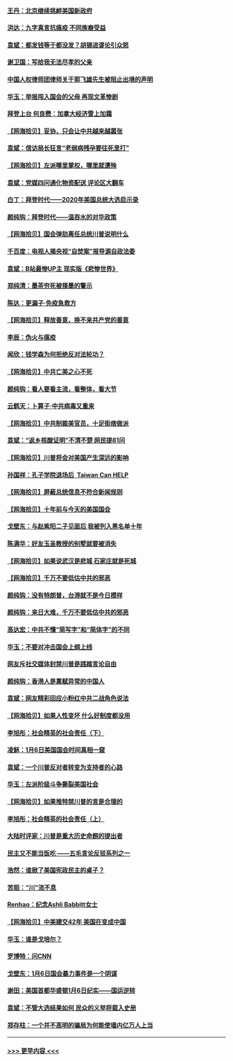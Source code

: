 #### [王丹：北京继续挑衅美国新政府](../pages/nsc993/n12722456.md?t=02011201) 
#### [洪达：九字真言抗瘟疫 不同族裔受益](../pages/nsc993/n12722448.md?t=02011201) 
#### [袁斌：都发钱等于都没发？胡锡进谬论引众怒](../pages/nsc993/n12722393.md?t=02011201) 
#### [谢卫国：写给我无法尽孝的父亲](../pages/nsc993/n12720325.md?t=02011201) 
#### [中国人权律师团律师关于郭飞雄先生被阻止出境的声明](../pages/nsc993/n12720203.md?t=02011201) 
#### [华玉：举报闯入国会的父母 再现文革惨剧](../pages/nsc993/n12719070.md?t=02011201) 
#### [拜登上台 何良懋：加拿大经济雪上加霜](../pages/nsc993/n12718943.md?t=02011201) 
#### [【网海拾贝】妥协，只会让中共越来越嚣张](../pages/nsc993/n12717392.md?t=02011201) 
#### [袁斌：信访局长狂言“老弱病残孕要往死里打”](../pages/nsc993/n12717343.md?t=02011201) 
#### [【网海拾贝】左派哪里掌权，哪里就遭殃](../pages/nsc993/n12715009.md?t=02011201) 
#### [袁斌：党媒四问通化物资配送 评论区大翻车](../pages/nsc993/n12714950.md?t=02011201) 
#### [白丁：拜登时代——2020年美国总统大选启示录](../pages/nsc993/n12714920.md?t=02011201) 
#### [颜纯钩：拜登时代——温吞水的对华政策](../pages/nsc993/n12713245.md?t=02011201) 
#### [【网海拾贝】国会弹劾离任总统川普说明什么](../pages/nsc993/n12712816.md?t=02011201) 
#### [千百度：电视人揭央视“自焚案”报导源自政法委](../pages/nsc993/n12709760.md?t=02011201) 
#### [袁斌：B站最惨UP主 现实版《悲惨世界》](../pages/nsc993/n12709686.md?t=02011201) 
#### [郑纯清：墨茶穷死被搽墨的警示](../pages/nsc993/n12709262.md?t=02011201) 
#### [陈达：更漏子·免疫急救方](../pages/nsc993/n12709244.md?t=02011201) 
#### [【网海拾贝】释放善意，换不来共产党的善意](../pages/nsc993/n12708361.md?t=02011201) 
#### [李辰：伪火与瘟疫](../pages/nsc993/n12707981.md?t=02011201) 
#### [闻欣：钱学森为何拒绝反对法轮功？](../pages/nsc993/n12707407.md?t=02011201) 
#### [【网海拾贝】中共亡美之心不死](../pages/nsc993/n12707621.md?t=02011201) 
#### [颜纯钩：看人要看主流，看整体，看大节](../pages/nsc993/n12707536.md?t=02011201) 
#### [云鹤天：卜算子‧中共病毒又重来](../pages/nsc993/n12707408.md?t=02011201) 
#### [【网海拾贝】中共制裁美官员，十足街痞做派](../pages/nsc993/n12705115.md?t=02011201) 
#### [袁斌：“返乡核酸证明”不清不楚 网民提81问](../pages/nsc993/n12704982.md?t=02011201) 
#### [【网海拾贝】川普将会对美国产生深远的影响](../pages/nsc993/n12703045.md?t=02011201) 
#### [孙国祥：孔子学院退场后  Taiwan Can HELP](../pages/nsc993/n12702430.md?t=02011201) 
#### [【网海拾贝】屏蔽总统信息不符合新闻规则](../pages/nsc993/n12699998.md?t=02011201) 
#### [【网海拾贝】十年前与今天的美国国会](../pages/nsc993/n12696993.md?t=02011201) 
#### [戈壁东：与赵紫阳二子见面后 我被列入黑名单十年](../pages/nsc993/n12696215.md?t=02011201) 
#### [陈满华：好友玉圣教授的别墅就要被消失](../pages/nsc993/n12695411.md?t=02011201) 
#### [【网海拾贝】如果说武汉是悲城 石家庄就是死城](../pages/nsc993/n12694589.md?t=02011201) 
#### [【网海拾贝】千万不要低估中共的邪恶](../pages/nsc993/n12692771.md?t=02011201) 
#### [颜纯钩：没有特朗普，台港就不是今日模样](../pages/nsc993/n12692678.md?t=02011201) 
#### [颜纯钩：来日大难，千万不要低估中共的邪恶](../pages/nsc993/n12692080.md?t=02011201) 
#### [高达宏：中共不懂“简写字”和“简体字”的不同](../pages/nsc993/n12692068.md?t=02011201) 
#### [华玉：不要对冲击国会上纲上线](../pages/nsc993/n12689948.md?t=02011201) 
#### [网友斥社交媒体封禁川普是践踏言论自由](../pages/nsc993/n12687482.md?t=02011201) 
#### [颜纯钩：香港人是禀赋异常的中国人](../pages/nsc993/n12685142.md?t=02011201) 
#### [袁斌：网友精彩回应小粉红中共二战角色说法](../pages/nsc993/n12684994.md?t=02011201) 
#### [【网海拾贝】如果人性变坏 什么好制度都没用](../pages/nsc993/n12683000.md?t=02011201) 
#### [李旭彤：社会精英的社会责任（下）](../pages/nsc993/n12680604.md?t=02011201) 
#### [凌稣：1月6日美国国会时间真相一窥](../pages/nsc993/n12682780.md?t=02011201) 
#### [袁斌：一个川普反对者转变为支持者的心路](../pages/nsc993/n12682700.md?t=02011201) 
#### [华玉：左派阶级斗争撕裂美国社会](../pages/nsc993/n12681226.md?t=02011201) 
#### [【网海拾贝】如果推特禁川普的言是合理的](../pages/nsc993/n12681232.md?t=02011201) 
#### [李旭彤：社会精英的社会责任（上）](../pages/nsc993/n12680501.md?t=02011201) 
#### [大陆时评家：川普是重大历史命题的提出者](../pages/nsc993/n12679904.md?t=02011201) 
#### [民主又不能当饭吃 ——五毛言论反驳系列之一](../pages/nsc993/n12679877.md?t=02011201) 
#### [浩然：谁掀了美国宪政民主的桌子？](../pages/nsc993/n12679850.md?t=02011201) 
#### [苦胆：“川”流不息](../pages/nsc993/n12678388.md?t=02011201) 
#### [Renhao：纪念Ashli Babbitt女士](../pages/nsc993/n12678359.md?t=02011201) 
#### [【网海拾贝】中美建交42年 美国在变成中国](../pages/nsc993/n12678324.md?t=02011201) 
#### [华玉：谁是戈培尔？](../pages/nsc993/n12677515.md?t=02011201) 
#### [罗博特：问CNN](../pages/nsc993/n12677172.md?t=02011201) 
#### [戈壁东：1月6日国会暴力事件是一个阴谋](../pages/nsc993/n12674639.md?t=02011201) 
#### [谢田：美国首都华盛顿1月6日纪实——国运逆转](../pages/nsc993/n12673190.md?t=02011201) 
#### [袁斌：不管大选结果如何 民众的义举将载入史册](../pages/nsc993/n12672787.md?t=02011201) 
#### [郑存柱：一个并不高明的骗局为何能使墙内亿万人上当](../pages/nsc993/n12671449.md?t=02011201) 

----
#### [ >>> 更早内容 <<< ](../indexes/nsc993-earlier.md)
